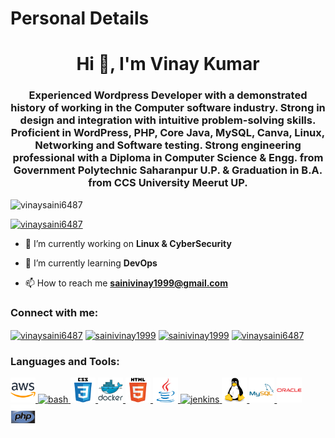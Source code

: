 # Personal Details
<h1 align="center">Hi 👋, I'm Vinay Kumar</h1>
<h3 align="center">Experienced Wordpress Developer with a demonstrated history of working in the Computer software industry.
Strong in design and integration with intuitive problem-solving skills. Proficient in WordPress, PHP, Core Java, MySQL,  Canva, Linux, Networking and Software testing.
Strong engineering professional with a Diploma in Computer Science & Engg. from Government Polytechnic Saharanpur U.P. & Graduation in B.A. from CCS University Meerut UP.</h3>

<p align="left"> <img src="https://komarev.com/ghpvc/?username=vinaysaini6487&label=Profile%20views&color=0e75b6&style=flat" alt="vinaysaini6487" /> </p>

<p align="left"> <a href="https://twitter.com/vinaysaini6487" target="blank"><img src="https://img.shields.io/twitter/follow/vinaysaini6487?logo=twitter&style=for-the-badge" alt="vinaysaini6487" /></a> </p>

- 🔭 I’m currently working on **Linux & CyberSecurity**

- 🌱 I’m currently learning **DevOps**

- 📫 How to reach me **sainivinay1999@gmail.com**

<h3 align="left">Connect with me:</h3>
<p align="left">
<a href="https://twitter.com/vinaysaini6487" target="blank"><img align="center" src="https://raw.githubusercontent.com/rahuldkjain/github-profile-readme-generator/master/src/images/icons/Social/twitter.svg" alt="vinaysaini6487" height="30" width="40" /></a>
<a href="https://linkedin.com/in/sainivinay1999" target="blank"><img align="center" src="https://raw.githubusercontent.com/rahuldkjain/github-profile-readme-generator/master/src/images/icons/Social/linked-in-alt.svg" alt="sainivinay1999" height="30" width="40" /></a>
<a href="https://fb.com/sainivinay1999" target="blank"><img align="center" src="https://raw.githubusercontent.com/rahuldkjain/github-profile-readme-generator/master/src/images/icons/Social/facebook.svg" alt="sainivinay1999" height="30" width="40" /></a>
<a href="https://instagram.com/vinaysaini6487" target="blank"><img align="center" src="https://raw.githubusercontent.com/rahuldkjain/github-profile-readme-generator/master/src/images/icons/Social/instagram.svg" alt="vinaysaini6487" height="30" width="40" /></a>
</p>

<h3 align="left">Languages and Tools:</h3>
<p align="left"> <a href="https://aws.amazon.com" target="_blank" rel="noreferrer"> <img src="https://raw.githubusercontent.com/devicons/devicon/master/icons/amazonwebservices/amazonwebservices-original-wordmark.svg" alt="aws" width="40" height="40"/> </a> <a href="https://www.gnu.org/software/bash/" target="_blank" rel="noreferrer"> <img src="https://www.vectorlogo.zone/logos/gnu_bash/gnu_bash-icon.svg" alt="bash" width="40" height="40"/> </a> <a href="https://www.w3schools.com/css/" target="_blank" rel="noreferrer"> <img src="https://raw.githubusercontent.com/devicons/devicon/master/icons/css3/css3-original-wordmark.svg" alt="css3" width="40" height="40"/> </a> <a href="https://www.docker.com/" target="_blank" rel="noreferrer"> <img src="https://raw.githubusercontent.com/devicons/devicon/master/icons/docker/docker-original-wordmark.svg" alt="docker" width="40" height="40"/> </a> <a href="https://www.w3.org/html/" target="_blank" rel="noreferrer"> <img src="https://raw.githubusercontent.com/devicons/devicon/master/icons/html5/html5-original-wordmark.svg" alt="html5" width="40" height="40"/> </a> <a href="https://www.java.com" target="_blank" rel="noreferrer"> <img src="https://raw.githubusercontent.com/devicons/devicon/master/icons/java/java-original.svg" alt="java" width="40" height="40"/> </a> <a href="https://www.jenkins.io" target="_blank" rel="noreferrer"> <img src="https://www.vectorlogo.zone/logos/jenkins/jenkins-icon.svg" alt="jenkins" width="40" height="40"/> </a> <a href="https://www.linux.org/" target="_blank" rel="noreferrer"> <img src="https://raw.githubusercontent.com/devicons/devicon/master/icons/linux/linux-original.svg" alt="linux" width="40" height="40"/> </a> <a href="https://www.mysql.com/" target="_blank" rel="noreferrer"> <img src="https://raw.githubusercontent.com/devicons/devicon/master/icons/mysql/mysql-original-wordmark.svg" alt="mysql" width="40" height="40"/> </a> <a href="https://www.oracle.com/" target="_blank" rel="noreferrer"> <img src="https://raw.githubusercontent.com/devicons/devicon/master/icons/oracle/oracle-original.svg" alt="oracle" width="40" height="40"/> </a> <a href="https://www.php.net" target="_blank" rel="noreferrer"> <img src="https://raw.githubusercontent.com/devicons/devicon/master/icons/php/php-original.svg" alt="php" width="40" height="40"/> </a> </p>
